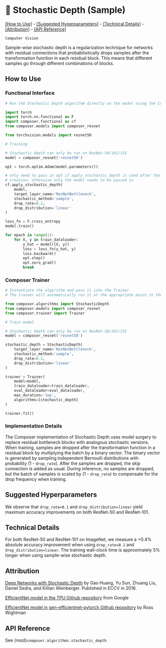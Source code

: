 # 🎰 Stochastic Depth (Sample)

[\[How to Use\]](#how-to-use) - [\[Suggested Hyperparameters\]](#suggested-hyperparameters) - [\[Technical Details\]](#technical-details) - [\[Attribution\]](#attribution) - [\[API Reference\]](#api-reference)

 `Computer Vision`

 Sample-wise stochastic depth is a regularization technique for networks with residual connections that probabilistically drops samples after the transformation function in each residual block. This means that different samples go through different combinations of blocks.

## How to Use

### Functional Interface

<!--pytest.mark.gpu-->
<!--
```python
from torch.utils.data import DataLoader
from tests.common import RandomImageDataset

train_dataloader = DataLoader(RandomImageDataset(), batch_size=2)
```
-->
<!--pytest-codeblocks:cont-->
```python
# Run the Stochastic Depth algorithm directly on the model using the Composer functional API

import torch
import torch.nn.functional as F
import composer.functional as cf
from composer.models import composer_resnet

from torchvision.models import resnet50

# Training

# Stochastic depth can only be run on ResNet-50/101/152
model = composer_resnet('resnet50')

opt = torch.optim.Adam(model.parameters())

# only need to pass in opt if apply_stochastic_depth is used after the optimizer
# creation; otherwise only the model needs to be passed in
cf.apply_stochastic_depth(
    model,
    target_layer_name='ResNetBottleneck',
    stochastic_method='sample',
    drop_rate=0.2,
    drop_distribution='linear'
)

loss_fn = F.cross_entropy
model.train()

for epoch in range(1):
    for X, y in train_dataloader:
        y_hat = model([X, y])
        loss = loss_fn(y_hat, y)
        loss.backward()
        opt.step()
        opt.zero_grad()
        break
```

### Composer Trainer

<!--pytest.mark.gpu-->
<!--
```python
from torch.utils.data import DataLoader
from tests.common import RandomImageDataset

train_dataloader = DataLoader(RandomImageDataset(), batch_size=2)
eval_dataloader = DataLoader(RandomImageDataset(), batch_size=2)
```
-->
<!--pytest-codeblocks:cont-->
```python
# Instantiate the algorithm and pass it into the Trainer
# The trainer will automatically run it at the appropriate point in the training loop

from composer.algorithms import StochasticDepth
from composer.models import composer_resnet
from composer.trainer import Trainer

# Train model

# Stochastic depth can only be run on ResNet-50/101/152
model = composer_resnet('resnet50')

stochastic_depth = StochasticDepth(
    target_layer_name='ResNetBottleneck',
    stochastic_method='sample',
    drop_rate=0.2,
    drop_distribution='linear'
)

trainer = Trainer(
    model=model,
    train_dataloader=train_dataloader,
    eval_dataloader=eval_dataloader,
    max_duration='1ep',
    algorithms=[stochastic_depth]
)

trainer.fit()
```

### Implementation Details

The Composer implementation of Stochastic Depth uses model surgery to replace residual bottleneck blocks with analogous stochastic versions. When training, samples are dropped after the transformation function in a residual block by multiplying the batch by a binary vector. The binary vector is generated by sampling independent Bernoulli distributions with probability (1 - `drop_rate`). After the samples are dropped, the skip connection is added as usual. During inference, no samples are dropped, but the batch of samples is scaled by (1 - `drop_rate`) to compensate for the drop frequency when training.

## Suggested Hyperparameters

We observe that `drop_rate=0.1` and `drop_distribution=linear` yield maximum accuracy improvements on both ResNet-50 and ResNet-101.

## Technical Details

For both ResNet-50 and ResNet-101 on ImageNet, we measure a +0.4% absolute accuracy improvement when using `drop_rate=0.1` and `drop_distribution=linear`. The training wall-clock time is approximately 5% longer when using sample-wise stochastic depth.

## Attribution

[Deep Networks with Stochastic Depth](https://arxiv.org/abs/1603.09382) by Gao Huang, Yu Sun, Zhuang Liu, Daniel Sedra, and Killian Weinberger. Published in ECCV in 2016.

[EfficientNet model in the TPU Github repository](https://github.com/tensorflow/tpu/tree/master/models/official/efficientnet) from Google

[EfficientNet model in gen-efficientnet-pytorch Github repository](https://github.com/rwightman/gen-efficientnet-pytorch) by Ross Wightman

## API Reference

See {mod}`composer.algorithms.stochastic_depth`
